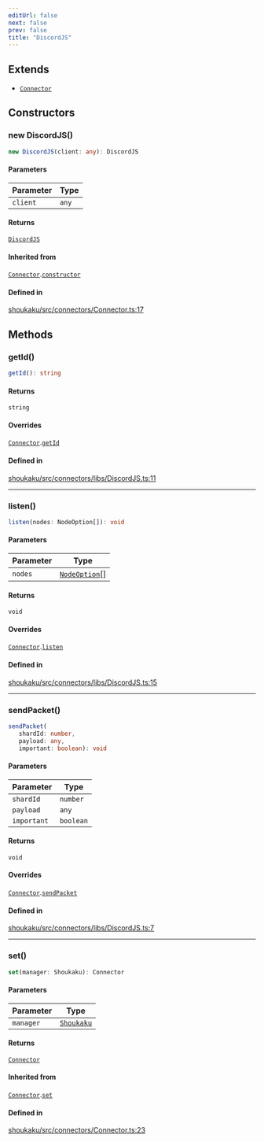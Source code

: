 ```yaml
---
editUrl: false
next: false
prev: false
title: "DiscordJS"
---
```


## Extends

- [`Connector`](/api/classes/connector/)

## Constructors

<a id="constructors" name="constructors"></a>

### new DiscordJS()

```ts
new DiscordJS(client: any): DiscordJS
```

#### Parameters

| Parameter | Type |
| ------ | ------ |
| `client` | `any` |

#### Returns

[`DiscordJS`](/api/namespaces/connectors/classes/discordjs/)

#### Inherited from

[`Connector`](/api/classes/connector/).[`constructor`](/api/classes/connector/#constructors)

#### Defined in

[shoukaku/src/connectors/Connector.ts:17](https://github.com/shipgirlproject/shoukaku/blob/30762f5af6c7b4176e69ee96fa39bc204a7cff21/src/connectors/Connector.ts#L17)

## Methods

<a id="getid" name="getid"></a>

### getId()

```ts
getId(): string
```

#### Returns

`string`

#### Overrides

[`Connector`](/api/classes/connector/).[`getId`](/api/classes/connector/#getid)

#### Defined in

[shoukaku/src/connectors/libs/DiscordJS.ts:11](https://github.com/shipgirlproject/shoukaku/blob/30762f5af6c7b4176e69ee96fa39bc204a7cff21/src/connectors/libs/DiscordJS.ts#L11)

***

<a id="listen" name="listen"></a>

### listen()

```ts
listen(nodes: NodeOption[]): void
```

#### Parameters

| Parameter | Type |
| ------ | ------ |
| `nodes` | [`NodeOption`](/api/interfaces/nodeoption/)[] |

#### Returns

`void`

#### Overrides

[`Connector`](/api/classes/connector/).[`listen`](/api/classes/connector/#listen)

#### Defined in

[shoukaku/src/connectors/libs/DiscordJS.ts:15](https://github.com/shipgirlproject/shoukaku/blob/30762f5af6c7b4176e69ee96fa39bc204a7cff21/src/connectors/libs/DiscordJS.ts#L15)

***

<a id="sendpacket" name="sendpacket"></a>

### sendPacket()

```ts
sendPacket(
   shardId: number, 
   payload: any, 
   important: boolean): void
```

#### Parameters

| Parameter | Type |
| ------ | ------ |
| `shardId` | `number` |
| `payload` | `any` |
| `important` | `boolean` |

#### Returns

`void`

#### Overrides

[`Connector`](/api/classes/connector/).[`sendPacket`](/api/classes/connector/#sendpacket)

#### Defined in

[shoukaku/src/connectors/libs/DiscordJS.ts:7](https://github.com/shipgirlproject/shoukaku/blob/30762f5af6c7b4176e69ee96fa39bc204a7cff21/src/connectors/libs/DiscordJS.ts#L7)

***

<a id="set" name="set"></a>

### set()

```ts
set(manager: Shoukaku): Connector
```

#### Parameters

| Parameter | Type |
| ------ | ------ |
| `manager` | [`Shoukaku`](/api/classes/shoukaku/) |

#### Returns

[`Connector`](/api/classes/connector/)

#### Inherited from

[`Connector`](/api/classes/connector/).[`set`](/api/classes/connector/#set)

#### Defined in

[shoukaku/src/connectors/Connector.ts:23](https://github.com/shipgirlproject/shoukaku/blob/30762f5af6c7b4176e69ee96fa39bc204a7cff21/src/connectors/Connector.ts#L23)
